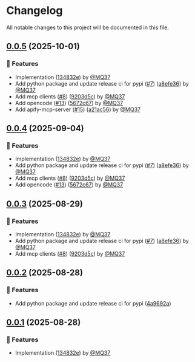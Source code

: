 # Changelog

All notable changes to this project will be documented in this file.

## [0.0.5](https://github.com/apify/mcp-client-capabilities/releases/tag/v0.0.5) (2025-10-01)

### 🚀 Features

- Implementation ([134832e](https://github.com/apify/mcp-client-capabilities/commit/134832ea813b627d30bb9dcd5281473cf6d71e1a)) by [@MQ37](https://github.com/MQ37)
- Add python package and update release ci for pypi ([#7](https://github.com/apify/mcp-client-capabilities/pull/7)) ([a8efe36](https://github.com/apify/mcp-client-capabilities/commit/a8efe36a3c516bfd1e8ef09465997562466e4c2a)) by [@MQ37](https://github.com/MQ37)
- Add mcp clients ([#8](https://github.com/apify/mcp-client-capabilities/pull/8)) ([9203d5c](https://github.com/apify/mcp-client-capabilities/commit/9203d5c58342be765515c5e22a6cf85dd446b110)) by [@MQ37](https://github.com/MQ37)
- Add opencode ([#13](https://github.com/apify/mcp-client-capabilities/pull/13)) ([5672c67](https://github.com/apify/mcp-client-capabilities/commit/5672c67e064c8e530cc38c536902f5726adfedbc)) by [@MQ37](https://github.com/MQ37)
- Add apify-mcp-server ([#15](https://github.com/apify/mcp-client-capabilities/pull/15)) ([a21ac56](https://github.com/apify/mcp-client-capabilities/commit/a21ac56be952196af6c29acc9f55b33320026908)) by [@MQ37](https://github.com/MQ37)


## [0.0.4](https://github.com/apify/mcp-client-capabilities/releases/tag/v0.0.4) (2025-09-04)

### 🚀 Features

- Implementation ([134832e](https://github.com/apify/mcp-client-capabilities/commit/134832ea813b627d30bb9dcd5281473cf6d71e1a)) by [@MQ37](https://github.com/MQ37)
- Add python package and update release ci for pypi ([#7](https://github.com/apify/mcp-client-capabilities/pull/7)) ([a8efe36](https://github.com/apify/mcp-client-capabilities/commit/a8efe36a3c516bfd1e8ef09465997562466e4c2a)) by [@MQ37](https://github.com/MQ37)
- Add mcp clients ([#8](https://github.com/apify/mcp-client-capabilities/pull/8)) ([9203d5c](https://github.com/apify/mcp-client-capabilities/commit/9203d5c58342be765515c5e22a6cf85dd446b110)) by [@MQ37](https://github.com/MQ37)
- Add opencode ([#13](https://github.com/apify/mcp-client-capabilities/pull/13)) ([5672c67](https://github.com/apify/mcp-client-capabilities/commit/5672c67e064c8e530cc38c536902f5726adfedbc)) by [@MQ37](https://github.com/MQ37)


## [0.0.3](https://github.com/apify/mcp-client-capabilities/releases/tag/v0.0.3) (2025-08-29)

### 🚀 Features

- Implementation ([134832e](https://github.com/apify/mcp-client-capabilities/commit/134832ea813b627d30bb9dcd5281473cf6d71e1a)) by [@MQ37](https://github.com/MQ37)
- Add python package and update release ci for pypi ([#7](https://github.com/apify/mcp-client-capabilities/pull/7)) ([a8efe36](https://github.com/apify/mcp-client-capabilities/commit/a8efe36a3c516bfd1e8ef09465997562466e4c2a)) by [@MQ37](https://github.com/MQ37)
- Add mcp clients ([#8](https://github.com/apify/mcp-client-capabilities/pull/8)) ([9203d5c](https://github.com/apify/mcp-client-capabilities/commit/9203d5c58342be765515c5e22a6cf85dd446b110)) by [@MQ37](https://github.com/MQ37)


## [0.0.2](https://github.com/apify/mcp-client-capabilities/releases/tag/v0.0.2) (2025-08-28)

### 🚀 Features

- Add python package and update release ci for pypi ([4a9692a](https://github.com/apify/mcp-client-capabilities/commit/4a9692a2f93e94b5e541b6a5033aa9aa64f87a77))

## [0.0.1](https://github.com/apify/mcp-client-capabilities/releases/tag/v0.0.1) (2025-08-28)

### 🚀 Features

- Implementation ([134832e](https://github.com/apify/mcp-client-capabilities/commit/134832ea813b627d30bb9dcd5281473cf6d71e1a)) by [@MQ37](https://github.com/MQ37)